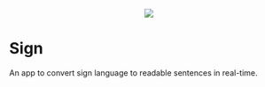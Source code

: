 <p align="center">
<img src="https://i.imgur.com/arAFAgy.png" /> 
</p>

# Sign

An app to convert sign language to readable sentences in real-time. 
